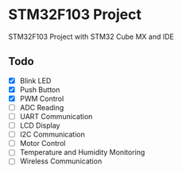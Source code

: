 # STM32F103 Project

STM32F103 Project with STM32 Cube MX and IDE

## Todo

- [X] Blink LED
- [X] Push Button
- [X] PWM Control
- [ ] ADC Reading
- [ ] UART Communication
- [ ] LCD Display
- [ ] I2C Communication
- [ ] Motor Control
- [ ] Temperature and Humidity Monitoring
- [ ] Wireless Communication
